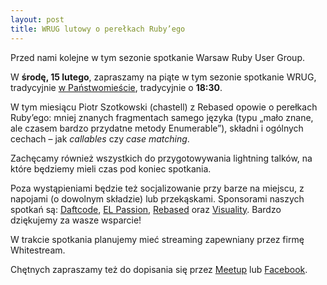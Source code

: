 ```yaml
---
layout: post
title: WRUG lutowy o perełkach Ruby’ego
---
```


Przed nami kolejne w tym sezonie spotkanie Warsaw Ruby User Group.

W **środę, 15 lutego**, zapraszamy na piąte w tym sezonie spotkanie
WRUG, tradycyjnie [w Państwomieście](http://panstwomiasto.pl),
tradycyjnie o **18:30**.

W tym miesiącu Piotr Szotkowski (chastell) z Rebased opowie
o perełkach Ruby’ego: mniej znanych fragmentach samego języka
(typu „mało znane, ale czasem bardzo przydatne metody Enumerable”),
składni i ogólnych cechach – jak _callables_ czy _case matching_.

Zachęcamy również wszystkich do przygotowywania lightning
talków, na które będziemy mieli czas pod koniec spotkania.

Poza wystąpieniami będzie też socjalizowanie przy barze na miejscu,
z napojami (o dowolnym składzie) lub przekąskami. Sponsorami
naszych spotkań są: [Daftcode](http://daftcode.pl), [EL
Passion](http://www.elpassion.com), [Rebased](http://rebased.pl)
oraz [Visuality](http://www.visuality.pl).
Bardzo dziękujemy za wasze wsparcie!

W trakcie spotkania planujemy mieć streaming
zapewniany przez firmę Whitestream.

Chętnych zapraszamy też do dopisania się przez
[Meetup](https://www.meetup.com/Warsaw-Ruby-Users-Group-WRUG/events/237527147/)
lub [Facebook](https://www.facebook.com/events/425218267818997/).
